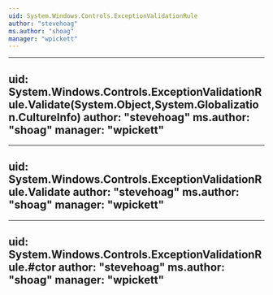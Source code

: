 ```yaml
---
uid: System.Windows.Controls.ExceptionValidationRule
author: "stevehoag"
ms.author: "shoag"
manager: "wpickett"
---
```


---
uid: System.Windows.Controls.ExceptionValidationRule.Validate(System.Object,System.Globalization.CultureInfo)
author: "stevehoag"
ms.author: "shoag"
manager: "wpickett"
---

---
uid: System.Windows.Controls.ExceptionValidationRule.Validate
author: "stevehoag"
ms.author: "shoag"
manager: "wpickett"
---

---
uid: System.Windows.Controls.ExceptionValidationRule.#ctor
author: "stevehoag"
ms.author: "shoag"
manager: "wpickett"
---
